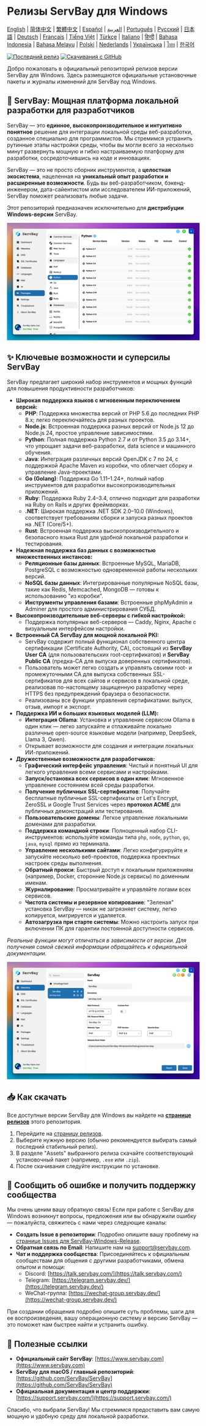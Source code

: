# Релизы ServBay для Windows

[English](/README.md) | [简体中文](/README_zh-CN.md) | [繁體中文](/README_zh-TW.md) | [Español](/README_es.md) | [العربية](/README_ar.md) | [Português](/README_pt.md) | [Русский](/README_ru.md) | [日本語](/README_ja.md) | [Deutsch](/README_de.md) | [Français](/README_fr.md) | [Tiếng Việt](/README_vi.md) | [Türkçe](/README_tr.md) | [Italiano](/README_it.md) | [हिन्दी](/README_hi.md) | [Bahasa Indonesia](/README_id.md) | [Bahasa Melayu](/README_ms.md) | [Polski](/README_pl.md) | [Nederlands](/README_nl.md) | [Українська](/README_uk.md) | [ไทย](/README_th.md) | [한국어](/README_ko.md)

[![Последний релиз](https://img.shields.io/github/v/release/ServBay/ServBay-Windows-Release?display_name=tag&sort=date&label=Latest%20Release)](./releases/latest)
[![Скачивания с GitHub](https://img.shields.io/github/downloads/ServBay/ServBay-Windows-Release/total?label=Total%20Downloads)](./releases)

Добро пожаловать в официальный репозиторий релизов версии ServBay для Windows. Здесь размещаются официальные установочные пакеты и журналы изменений для ServBay под Windows.

## 🚀 ServBay: Мощная платформа локальной разработки для разработчиков

ServBay — это **единное, высокопроизводительное и интуитивно понятное** решение для интеграции локальной среды веб-разработки, созданное специально для программистов. Мы стремимся устранить рутинные этапы настройки среды, чтобы вы могли всего за несколько минут развернуть мощную и гибко настраиваемую платформу для разработки, сосредоточившись на коде и инновациях.

ServBay — это не просто сборник инструментов, а **целостная экосистема**, нацеленная на **уникальный опыт разработки и расширенные возможности**. Будь вы веб-разработчиком, бэкенд-инженером, дата-сайентистом или исследователем ИИ-приложений, ServBay поможет реализовать любые задачи.

Этот репозиторий предназначен исключительно для **дистрибуции Windows-версии** ServBay.

![Скриншот версии ServBay для Windows: Программное обеспечение](screenshots/softwares.png)

## ✨ Ключевые возможности и суперсилы ServBay

ServBay предлагает широкий набор инструментов и мощных функций для повышения продуктивности разработчиков:

*   **Широкая поддержка языков с мгновенным переключением версий:**
    *   **PHP**: Поддержка множества версий от PHP 5.6 до последних PHP 8.x; легко переключайтесь для разных проектов.
    *   **Node.js**: Встроенная поддержка разных версий от Node.js 12 до Node.js 24, простое управление зависимостями.
    *   **Python**: Полная поддержка Python 2.7 и от Python 3.5 до 3.14+, что упрощает задачи веб-разработки, data science и машинного обучения.
    *   **Java**: Интеграция различных версий OpenJDK с 7 по 24, с поддержкой Apache Maven из коробки, что облегчает сборку и управление Java-проектами.
    *   **Go (Golang)**: Поддержка Go 1.11–1.24+, полный набор инструментов для разработки высокопроизводительных приложений.
    *   **Ruby**: Поддержка Ruby 2.4–3.4, отлично подходит для разработки на Ruby on Rails и других фреймворках.
    *   **.NET**: Широкая поддержка .NET SDK 2.0–10.0 (Windows), соответствует требованиям сборки и запуска разных проектов на .NET (Core/5+).
    *   **Rust**: Встроенная поддержка высокопроизводительного и безопасного языка Rust для удобной локальной разработки и тестирования.
*   **Надежная поддержка баз данных с возможностью множественных инстансов:**
    *   **Реляционные базы данных**: Встроенные MySQL, MariaDB, PostgreSQL с возможностью одновременной работы нескольких версий.
    *   **NoSQL базы данных**: Интегрированные популярные NoSQL базы, такие как Redis, Memcached, MongoDB — готовы к использованию "из коробки".
    *   **Инструменты управления базами**: Встроенные phpMyAdmin и Adminer для простого администрирования СУБД.
*   **Высокопроизводительные веб-серверы с гибкой настройкой:**
    *   Поддержка популярных веб-серверов — Caddy, Nginx, Apache с визуальным интерфейсом настройки.
*   **Встроенный CA ServBay для мощной локальной PKI:**
    *   ServBay содержит полный функционал собственного центра сертификации (Certificate Authority, CA), состоящий из **ServBay User CA** (для пользовательских root-сертификатов) и **ServBay Public CA** (предка-CA для выпуска доверенных сертификатов).
    *   Пользователь может легко создать и управлять своими root- и промежуточными CA для выпуска собственных SSL-сертификатов для всех сайтов и сервисов в локальной среде, реализовав по-настоящему защищенную разработку через HTTPS без предупреждений браузера о безопасности.
    *   Реализованы все функции управления сертификатами: выпуск, отзыв, импорт и экспорт.
*   **Поддержка ИИ и больших языковых моделей (LLM):**
    *   **Интеграция Ollama**: Установка и управление сервисом Ollama в один клик — легко запускайте и отлаживайте локально различные open-source языковые модели (например, DeepSeek, Llama 3, Qwen).
    *   Открывает возможности для создания и интеграции локальных ИИ-приложений.
*   **Дружественные возможности для разработчиков:**
    *   **Графический интерфейс управления**: Чистый и понятный UI для легкого управления всеми сервисами и настройками.
    *   **Запуск/остановка всех сервисов в один клик**: Мгновенное управление состоянием всей среды разработки.
    *   **Получение публичных SSL-сертификатов**: Получайте бесплатные публичные SSL-сертификаты от Let's Encrypt, ZeroSSL и Google Trust Services через **протокол ACME** для публичных демонстраций или тестирования.
    *   **Пользовательские домены**: Легкое управление локальными доменами для разработки.
    *   **Поддержка командной строки**: Полноценный набор CLI-инструментов: используйте команды типа `php`, `node`, `python`, `go`, `java`, `mysql` прямо из терминала.
    *   **Управление несколькими сайтами**: Легко конфигурируйте и запускйте несколько веб-проектов, поддержка проектных настроек среды выполнения.
    *   **Обратный прокси**: Быстрый доступ к локальным приложениям (например, Docker, сторонние Node.js сервисы) по доменным именам.
    *   **Журналирование**: Просматривайте и управляйте логами всех сервисов.
    *   **Чистота системы и резервное копирование**: "Зеленая" установка ServBay — никак не загрязняет систему, легко копируется, мигрируется и удаляется.
    *   **Автозагрузка при старте системы**: Можно настроить запуск при включении ПК для гарантии постоянной доступности сервисов.

*Реальные функции могут отличаться в зависимости от версии. Для получения самой свежей информации обращайтесь к официальной документации.*


![Скриншот версии ServBay для Windows: Веб-сайты](screenshots/website.png)


## 📥 Как скачать

Все доступные версии ServBay для Windows вы найдете на **[странице релизов](./releases)** этого репозитория.

1.  Перейдите на [страницу релизов](./releases).
2.  Выберите нужную версию (обычно рекомендуется выбирать самый последний стабильный релиз).
3.  В разделе "Assets" выбранного релиза скачайте соответствующий установочный пакет (например, `.exe` или `.zip`).
4.  После скачивания следуйте инструкции по установке.

## 💬 Сообщить об ошибке и получить поддержку сообщества

Мы очень ценим вашу обратную связь! Если при работе с ServBay для Windows возникнут вопросы, предложения или вы обнаружили ошибку — пожалуйста, свяжитесь с нами через следующие каналы:

*   **Создать Issue в репозитории**: Подробно опишите вашу проблему на [странице Issues для ServBay-Windows-Release](./issues).
*   **Обратная связь по Email**: Напишите нам на [support@servbay.com](mailto:support@servbay.com).
*   **Чат и поддержка сообщества**: Присоединяйтесь к официальным сообществам для общения с другими разработчиками, обмена опытом и помощи:
    *   Discord: [https://talk.servbay.com/](https://talk.servbay.com/)
    *   Telegram: [https://telegram.servbay.dev/](https://telegram.servbay.dev/)
    *   WeChat-группа: [https://wechat-group.servbay.dev/](https://wechat-group.servbay.dev/)

При создании обращения подробно опишите суть проблемы, шаги для ее воспроизведения, вашу операционную систему и версию ServBay — это поможет нам быстрее найти и устранить ошибку.

## 🔗 Полезные ссылки

*   **Официальный сайт ServBay**: [https://www.servbay.com](https://www.servbay.com)
*   **ServBay для macOS / главный репозиторий**: [https://github.com/ServBay/ServBay](https://github.com/ServBay/ServBay)
*   **Официальная документация и центр поддержки**: [https://support.servbay.com/](https://support.servbay.com/)

Спасибо, что выбрали ServBay! Мы стремимся предоставить вам самую мощную и удобную среду для локальной разработки.